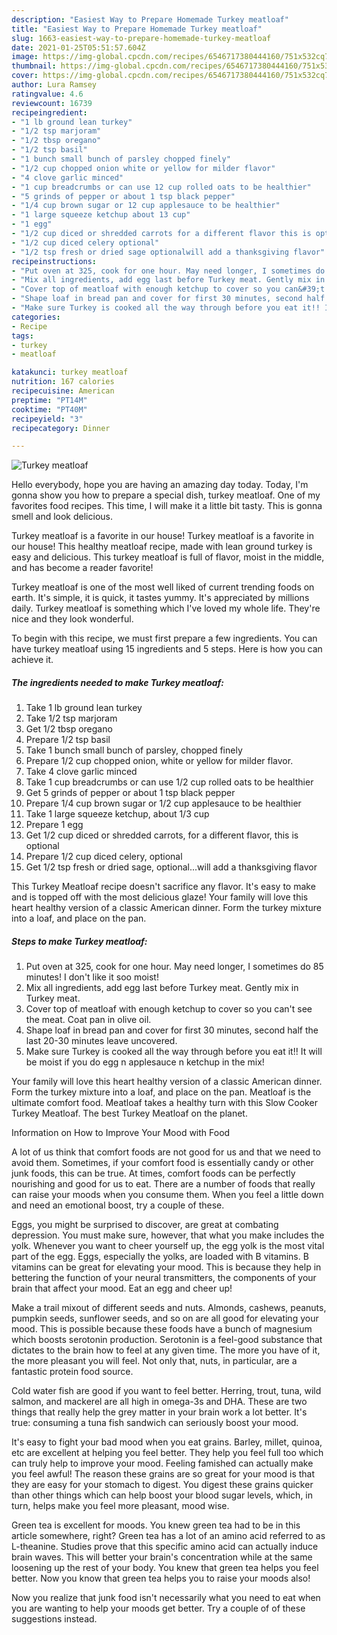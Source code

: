 ```yaml
---
description: "Easiest Way to Prepare Homemade Turkey meatloaf"
title: "Easiest Way to Prepare Homemade Turkey meatloaf"
slug: 1663-easiest-way-to-prepare-homemade-turkey-meatloaf
date: 2021-01-25T05:51:57.604Z
image: https://img-global.cpcdn.com/recipes/6546717380444160/751x532cq70/turkey-meatloaf-recipe-main-photo.jpg
thumbnail: https://img-global.cpcdn.com/recipes/6546717380444160/751x532cq70/turkey-meatloaf-recipe-main-photo.jpg
cover: https://img-global.cpcdn.com/recipes/6546717380444160/751x532cq70/turkey-meatloaf-recipe-main-photo.jpg
author: Lura Ramsey
ratingvalue: 4.6
reviewcount: 16739
recipeingredient:
- "1 lb ground lean turkey"
- "1/2 tsp marjoram"
- "1/2 tbsp oregano"
- "1/2 tsp basil"
- "1 bunch small bunch of parsley chopped finely"
- "1/2 cup chopped onion white or yellow for milder flavor"
- "4 clove garlic minced"
- "1 cup breadcrumbs or can use 12 cup rolled oats to be healthier"
- "5 grinds of pepper or about 1 tsp black pepper"
- "1/4 cup brown sugar or 12 cup applesauce to be healthier"
- "1 large squeeze ketchup about 13 cup"
- "1 egg"
- "1/2 cup diced or shredded carrots for a different flavor this is optional"
- "1/2 cup diced celery optional"
- "1/2 tsp fresh or dried sage optionalwill add a thanksgiving flavor"
recipeinstructions:
- "Put oven at 325, cook for one hour. May need longer, I sometimes do 85 minutes! I don&#39;t like it soo moist!"
- "Mix all ingredients, add egg last before Turkey meat. Gently mix in Turkey meat."
- "Cover top of meatloaf with enough ketchup to cover so you can&#39;t see the meat. Coat pan in olive oil."
- "Shape loaf in bread pan and cover for first 30 minutes, second half the last 20-30 minutes leave uncovered."
- "Make sure Turkey is cooked all the way through before you eat it!! It will be moist if you do egg n applesauce n ketchup in the mix!"
categories:
- Recipe
tags:
- turkey
- meatloaf

katakunci: turkey meatloaf 
nutrition: 167 calories
recipecuisine: American
preptime: "PT14M"
cooktime: "PT40M"
recipeyield: "3"
recipecategory: Dinner

---
```



![Turkey meatloaf](https://img-global.cpcdn.com/recipes/6546717380444160/751x532cq70/turkey-meatloaf-recipe-main-photo.jpg)

Hello everybody, hope you are having an amazing day today. Today, I'm gonna show you how to prepare a special dish, turkey meatloaf. One of my favorites food recipes. This time, I will make it a little bit tasty. This is gonna smell and look delicious.

Turkey meatloaf is a favorite in our house! Turkey meatloaf is a favorite in our house! This healthy meatloaf recipe, made with lean ground turkey is easy and delicious. This turkey meatloaf is full of flavor, moist in the middle, and has become a reader favorite!

Turkey meatloaf is one of the most well liked of current trending foods on earth. It's simple, it is quick, it tastes yummy. It's appreciated by millions daily. Turkey meatloaf is something which I've loved my whole life. They're nice and they look wonderful.


To begin with this recipe, we must first prepare a few ingredients. You can have turkey meatloaf using 15 ingredients and 5 steps. Here is how you can achieve it.

<!--inarticleads1-->

##### The ingredients needed to make Turkey meatloaf:

1. Take 1 lb ground lean turkey
1. Take 1/2 tsp marjoram
1. Get 1/2 tbsp oregano
1. Prepare 1/2 tsp basil
1. Take 1 bunch small bunch of parsley, chopped finely
1. Prepare 1/2 cup chopped onion, white or yellow for milder flavor.
1. Take 4 clove garlic minced
1. Take 1 cup breadcrumbs or can use 1/2 cup rolled oats to be healthier
1. Get 5 grinds of pepper or about 1 tsp black pepper
1. Prepare 1/4 cup brown sugar or 1/2 cup applesauce to be healthier
1. Take 1 large squeeze ketchup, about 1/3 cup
1. Prepare 1 egg
1. Get 1/2 cup diced or shredded carrots, for a different flavor, this is optional
1. Prepare 1/2 cup diced celery, optional
1. Get 1/2 tsp fresh or dried sage, optional...will add a thanksgiving flavor


This Turkey Meatloaf recipe doesn&#39;t sacrifice any flavor. It&#39;s easy to make and is topped off with the most delicious glaze! Your family will love this heart healthy version of a classic American dinner. Form the turkey mixture into a loaf, and place on the pan. 

<!--inarticleads2-->

##### Steps to make Turkey meatloaf:

1. Put oven at 325, cook for one hour. May need longer, I sometimes do 85 minutes! I don&#39;t like it soo moist!
1. Mix all ingredients, add egg last before Turkey meat. Gently mix in Turkey meat.
1. Cover top of meatloaf with enough ketchup to cover so you can&#39;t see the meat. Coat pan in olive oil.
1. Shape loaf in bread pan and cover for first 30 minutes, second half the last 20-30 minutes leave uncovered.
1. Make sure Turkey is cooked all the way through before you eat it!! It will be moist if you do egg n applesauce n ketchup in the mix!


Your family will love this heart healthy version of a classic American dinner. Form the turkey mixture into a loaf, and place on the pan. Meatloaf is the ultimate comfort food. Meatloaf takes a healthy turn with this Slow Cooker Turkey Meatloaf. The best Turkey Meatloaf on the planet. 

Information on How to Improve Your Mood with Food


A lot of us think that comfort foods are not good for us and that we need to avoid them. Sometimes, if your comfort food is essentially candy or other junk foods, this can be true. At times, comfort foods can be perfectly nourishing and good for us to eat. There are a number of foods that really can raise your moods when you consume them. When you feel a little down and need an emotional boost, try a couple of these.

Eggs, you might be surprised to discover, are great at combating depression. You must make sure, however, that what you make includes the yolk. Whenever you want to cheer yourself up, the egg yolk is the most vital part of the egg. Eggs, especially the yolks, are loaded with B vitamins. B vitamins can be great for elevating your mood. This is because they help in bettering the function of your neural transmitters, the components of your brain that affect your mood. Eat an egg and cheer up!

Make a trail mixout of different seeds and nuts. Almonds, cashews, peanuts, pumpkin seeds, sunflower seeds, and so on are all good for elevating your mood. This is possible because these foods have a bunch of magnesium which boosts serotonin production. Serotonin is a feel-good substance that dictates to the brain how to feel at any given time. The more you have of it, the more pleasant you will feel. Not only that, nuts, in particular, are a fantastic protein food source.

Cold water fish are good if you want to feel better. Herring, trout, tuna, wild salmon, and mackerel are all high in omega-3s and DHA. These are two things that really help the grey matter in your brain work a lot better. It's true: consuming a tuna fish sandwich can seriously boost your mood. 

It's easy to fight your bad mood when you eat grains. Barley, millet, quinoa, etc are excellent at helping you feel better. They help you feel full too which can truly help to improve your mood. Feeling famished can actually make you feel awful! The reason these grains are so great for your mood is that they are easy for your stomach to digest. You digest these grains quicker than other things which can help boost your blood sugar levels, which, in turn, helps make you feel more pleasant, mood wise.

Green tea is excellent for moods. You knew green tea had to be in this article somewhere, right? Green tea has a lot of an amino acid referred to as L-theanine. Studies prove that this specific amino acid can actually induce brain waves. This will better your brain's concentration while at the same loosening up the rest of your body. You knew that green tea helps you feel better. Now you know that green tea helps you to raise your moods also!

Now you realize that junk food isn't necessarily what you need to eat when you are wanting to help your moods get better. Try  a  couple of  of  these  suggestions  instead.

